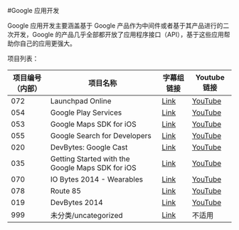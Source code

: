 #Google 应用开发

Google 应用开发主要涵盖基于 Google 产品作为中间件或者基于其产品进行的二次开发，Google 的产品几乎全部都开放了应用程序接口（API），基于这些应用帮助你自己的应用更强大。

项目列表：

| 项目编号（内部） | 项目名称 | 字幕组链接 | Youtube 链接  |
| ---- | ---- | ---- | ---- |
|  072 | Launchpad Online  | [Link](072-Launchpad-Online/index.md) | [YouTube](https://www.youtube.com/playlist?list=PLOU2XLYxmsILOIxBRPPhgYbuSslr50KVq) |
|  054 | Google Play Services  | [Link](054-Google-Play-Services/index.md) | [YouTube](https://www.youtube.com/playlist?list=PLOU2XLYxmsILXKTDNlQVnsgQlqRsGf1_e) |
|  053 | Google Maps SDK for iOS  | [Link](053-Google-Maps-SDK-For-IOS/index.md) | [YouTube](https://www.youtube.com/playlist?list=PLOU2XLYxmsIKkdC4GCZp3JGrY4ctWHnHo) |
|  055 | Google Search for Developers  | [Link](055-Google-Search-For-Developers/index.md) | [YouTube](https://www.youtube.com/playlist?list=PLOU2XLYxmsIKJztQt-R87yS7ORKu3QV1k) |
|  020 | DevBytes: Google Cast  | [Link](020-Devbytes-Google-Cast/index.md) | [YouTube](https://www.youtube.com/playlist?list=PLOU2XLYxmsILfBNIVzWsfIscQCxso4gfs) |
|  035 | Getting Started with the Google Maps SDK for iOS  | [Link](035-Getting-Started-With-The-Google-Maps-Sdk-For-IOS/index.md) | [YouTube](https://www.youtube.com/playlist?list=PLOU2XLYxmsIKJeMe12JelBboOxaUrch2a) |
|  070 | IO Bytes 2014 - Wearables  | [Link](070-IO-Bytes-2014-Wearables/index.md) | [YouTube](https://www.youtube.com/playlist?list=PLOU2XLYxmsIJu9yzFxRDR1AUmrEu0lRMw) |
|  078 | Route 85  | [Link](078-Route-85/index.md) | [YouTube](https://www.youtube.com/playlist?list=PLOU2XLYxmsIKGQekfmV0Qk52qLG5LU2jO) |
|  019 | DevBytes 2014  | [Link](019-Devbytes-2014/index.md) | [YouTube](https://www.youtube.com/playlist?list=PLOU2XLYxmsIJJHY5OrsREtKewtBhc0Uy2) |
|  999 | 未分类/uncategorized  | [Link](999-Uncategorized/index.md) | 不适用 |